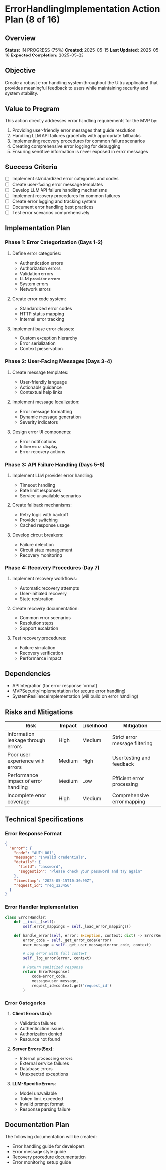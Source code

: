 # ErrorHandlingImplementation Action Plan (8 of 16)

## Overview

**Status:** IN PROGRESS (75%)
**Created:** 2025-05-15
**Last Updated:** 2025-05-16
**Expected Completion:** 2025-05-22

## Objective

Create a robust error handling system throughout the Ultra application that provides meaningful feedback to users while maintaining security and system stability.

## Value to Program

This action directly addresses error handling requirements for the MVP by:

1. Providing user-friendly error messages that guide resolution
2. Handling LLM API failures gracefully with appropriate fallbacks
3. Implementing recovery procedures for common failure scenarios
4. Creating comprehensive error logging for debugging
5. Ensuring sensitive information is never exposed in error messages

## Success Criteria

- [ ] Implement standardized error categories and codes
- [ ] Create user-facing error message templates
- [ ] Develop LLM API failure handling mechanisms
- [ ] Implement recovery procedures for common failures
- [ ] Create error logging and tracking system
- [ ] Document error handling best practices
- [ ] Test error scenarios comprehensively

## Implementation Plan

### Phase 1: Error Categorization (Days 1-2)

1. Define error categories:

   - Authentication errors
   - Authorization errors
   - Validation errors
   - LLM provider errors
   - System errors
   - Network errors

2. Create error code system:

   - Standardized error codes
   - HTTP status mapping
   - Internal error tracking

3. Implement base error classes:
   - Custom exception hierarchy
   - Error serialization
   - Context preservation

### Phase 2: User-Facing Messages (Days 3-4)

1. Create message templates:

   - User-friendly language
   - Actionable guidance
   - Contextual help links

2. Implement message localization:

   - Error message formatting
   - Dynamic message generation
   - Severity indicators

3. Design error UI components:
   - Error notifications
   - Inline error display
   - Error recovery actions

### Phase 3: API Failure Handling (Days 5-6)

1. Implement LLM provider error handling:

   - Timeout handling
   - Rate limit responses
   - Service unavailable scenarios

2. Create fallback mechanisms:

   - Retry logic with backoff
   - Provider switching
   - Cached response usage

3. Develop circuit breakers:
   - Failure detection
   - Circuit state management
   - Recovery monitoring

### Phase 4: Recovery Procedures (Day 7)

1. Implement recovery workflows:

   - Automatic recovery attempts
   - User-initiated recovery
   - State restoration

2. Create recovery documentation:

   - Common error scenarios
   - Resolution steps
   - Support escalation

3. Test recovery procedures:
   - Failure simulation
   - Recovery verification
   - Performance impact

## Dependencies

- APIIntegration (for error response format)
- MVPSecurityImplementation (for secure error handling)
- SystemResilienceImplementation (will build on error handling)

## Risks and Mitigations

| Risk                                 | Impact | Likelihood | Mitigation                     |
| ------------------------------------ | ------ | ---------- | ------------------------------ |
| Information leakage through errors   | High   | Medium     | Strict error message filtering |
| Poor user experience with errors     | Medium | High       | User testing and feedback      |
| Performance impact of error handling | Medium | Low        | Efficient error processing     |
| Incomplete error coverage            | High   | Medium     | Comprehensive error mapping    |

## Technical Specifications

### Error Response Format

```json
{
  "error": {
    "code": "AUTH_001",
    "message": "Invalid credentials",
    "details": {
      "field": "password",
      "suggestion": "Please check your password and try again"
    },
    "timestamp": "2025-05-15T10:30:00Z",
    "request_id": "req_123456"
  }
}
```

### Error Handler Implementation

```python
class ErrorHandler:
    def __init__(self):
        self.error_mappings = self._load_error_mappings()

    def handle_error(self, error: Exception, context: dict) -> ErrorResponse:
        error_code = self._get_error_code(error)
        user_message = self._get_user_message(error_code, context)

        # Log error with full context
        self._log_error(error, context)

        # Return sanitized response
        return ErrorResponse(
            code=error_code,
            message=user_message,
            request_id=context.get('request_id')
        )
```

### Error Categories

1. **Client Errors (4xx)**:

   - Validation failures
   - Authentication issues
   - Authorization denied
   - Resource not found

2. **Server Errors (5xx)**:

   - Internal processing errors
   - External service failures
   - Database errors
   - Unexpected exceptions

3. **LLM-Specific Errors**:
   - Model unavailable
   - Token limit exceeded
   - Invalid prompt format
   - Response parsing failure

## Documentation Plan

The following documentation will be created:

- Error handling guide for developers
- Error message style guide
- Recovery procedure documentation
- Error monitoring setup guide
